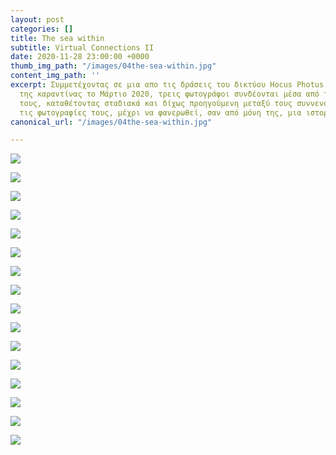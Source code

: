 ```yaml
---
layout: post
categories: []
title: The sea within
subtitle: Virtual Connections II
date: 2020-11-28 23:00:00 +0000
thumb_img_path: "/images/04the-sea-within.jpg"
content_img_path: ''
excerpt: Συμμετέχοντας σε μια απο τις δράσεις του δικτύου Hocus Photus στη διάρκεια
  της καραντίνας το Μάρτιο 2020, τρεις φωτογράφοι συνδέονται μέσα από τις εικόνες
  τους, καταθέτοντας σταδιακά και δίχως προηγούμενη μεταξύ τους συννενόηση, μια-μια
  τις φωτογραφίες τους, μέχρι να φανερωθεί, σαν από μόνη της, μια ιστορία.
canonical_url: "/images/04the-sea-within.jpg"

---
```

![](/images/bwok-2.jpg)

![](/images/01the-sea-within.jpg)

![](/images/02the-sea-within.jpg)

![](/images/3the-sea-within.jpg)

![](/images/04the-sea-within.jpg)

![](/images/05the-sea-within.jpg)

![](/images/06the-sea-within.jpg)

![](/images/07the-sea-within.jpg)

![](/images/08the-sea-within.jpg)

![](/images/09the-sea-within.jpg)

![](/images/10the-sea-within.jpg)

![](/images/11the-sea-within.jpg)

![](/images/12the-sea-within.jpg)

![](/images/13the-sea-within.jpg)

![](/images/14the-sea-within.jpg)

![](/images/15the-sea-within.jpg)